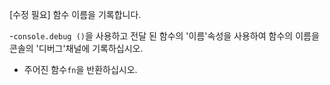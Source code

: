 [수정 필요]
함수 이름을 기록합니다.

-`console.debug ()`을 사용하고 전달 된 함수의 '이름'속성을 사용하여 함수의 이름을 콘솔의 '디버그'채널에 기록하십시오.
- 주어진 함수`fn`을 반환하십시오.